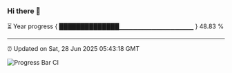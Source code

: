### Hi there 👋

⏳ Year progress { ██████████████▁▁▁▁▁▁▁▁▁▁▁▁▁▁▁▁ } 48.83 %

---

⏰ Updated on Sat, 28 Jun 2025 05:43:18 GMT

![Progress Bar CI](https://github.com/IshwaranRudhara/GIT-ACTION/workflows/Progress%20Bar%20CI/badge.svg)
